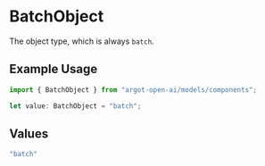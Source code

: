 # BatchObject

The object type, which is always `batch`.

## Example Usage

```typescript
import { BatchObject } from "argot-open-ai/models/components";

let value: BatchObject = "batch";
```

## Values

```typescript
"batch"
```